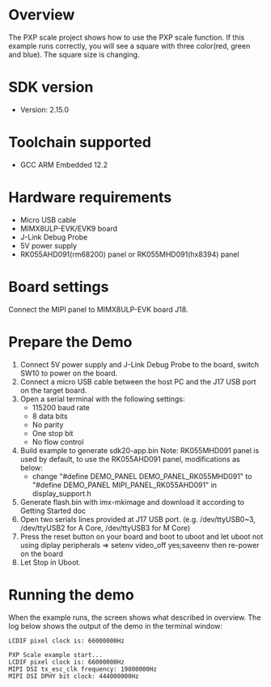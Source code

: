 Overview
========
The PXP scale project shows how to use the PXP scale function. If this example
runs correctly, you will see a square with three color(red, green and blue).
The square size is changing.

SDK version
===========
- Version: 2.15.0

Toolchain supported
===================
- GCC ARM Embedded  12.2

Hardware requirements
=====================
- Micro USB cable
- MIMX8ULP-EVK/EVK9 board
- J-Link Debug Probe
- 5V power supply
- RK055AHD091(rm68200) panel or RK055MHD091(hx8394) panel

Board settings
==============
Connect the MIPI panel to MIMX8ULP-EVK board J18.

Prepare the Demo
================
1.  Connect 5V power supply and J-Link Debug Probe to the board, switch SW10 to power on the board.
2.  Connect a micro USB cable between the host PC and the J17 USB port on the target board.
3.  Open a serial terminal with the following settings:
    - 115200 baud rate
    - 8 data bits
    - No parity
    - One stop bit
    - No flow control
4.  Build example to generate sdk20-app.bin
Note: 
  RK055MHD091 panel is used by default, to use the RK055AHD091 panel, modifications as below:
    - change "#define DEMO_PANEL DEMO_PANEL_RK055MHD091" to "#define DEMO_PANEL MIPI_PANEL_RK055AHD091" in display_support.h
5.  Generate flash.bin with imx-mkimage and download it according to Getting Started doc
6.  Open two serials lines provided at J17 USB port.
    (e.g. /dev/ttyUSB0~3, /dev/ttyUSB2 for A Core, /dev/ttyUSB3 for M Core)
7.  Press the reset button on your board and boot to uboot and let uboot not using diplay peripherals
    => setenv video_off yes;saveenv
    then re-power on the board
8.  Let Stop in Uboot.

Running the demo
================
When the example runs, the screen shows what described in overview.
The log below shows the output of the demo in the terminal window:
~~~~~~~~~~~~~~~~~~~~~~~~~~~~~~~~~~~
LCDIF pixel clock is: 66000000Hz

PXP Scale example start...
LCDIF pixel clock is: 66000000Hz
MIPI DSI tx_esc_clk frequency: 19800000Hz
MIPI DSI DPHY bit clock: 444000000Hz
~~~~~~~~~~~~~~~~~~~~~~~~~~~~~~~~~~~
